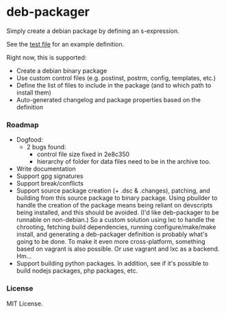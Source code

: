 # deb-packager

Simply create a debian package by defining an s-expression.

See the [test file](t/fixtures/test-package.lisp) for an example definition.

Right now, this is supported:

- Create a debian binary package
- Use custom control files (e.g. postinst, postrm, config, templates,
etc.)
- Define the list of files to include in the package (and to which
path to install them)
- Auto-generated changelog and package properties based on the
definition

### Roadmap

- Dogfood:
    - 2 bugs found:
        - control file size fixed in 2e8c350
        - hierarchy of folder for data files need to be in the archive too.
- Write documentation
- Support gpg signatures
- Support break/conflicts
- Support source package creation (+ .dsc & .changes), patching, and
  building from this source package to binary package. Using pbuilder
  to handle the creation of the package means being reliant on
  devscripts being installed, and this should be avoided. (I'd like
  deb-packager to be runnable on non-debian.) So a custom solution
  using lxc to handle the chrooting, fetching build dependencies,
  running configure/make/make install, and generating a deb-packager
  definition is probably what's going to be done. To make it even more
  cross-platform, something based on vagrant is also possible. Or use
  vagrant and lxc as a backend. Hm...
- Support building python packages. In addition, see if it's possible
  to build nodejs packages, php packages, etc.

### License

MIT License.

